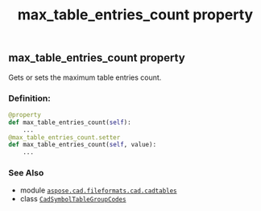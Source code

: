 ﻿---
title: max_table_entries_count property
second_title: Aspose.CAD for Python via .NET API References
description: 
type: docs
weight: 140
url: /python-net/aspose.cad.fileformats.cad.cadtables/cadsymboltablegroupcodes/max_table_entries_count/
is_root: false
---

## max_table_entries_count property


Gets or sets the maximum table entries count.
### Definition:
```python
@property
def max_table_entries_count(self):
    ...
@max_table_entries_count.setter
def max_table_entries_count(self, value):
    ...
```

### See Also
* module [`aspose.cad.fileformats.cad.cadtables`](../../)
* class [`CadSymbolTableGroupCodes`](/cad/python-net/aspose.cad.fileformats.cad.cadtables/cadsymboltablegroupcodes)
